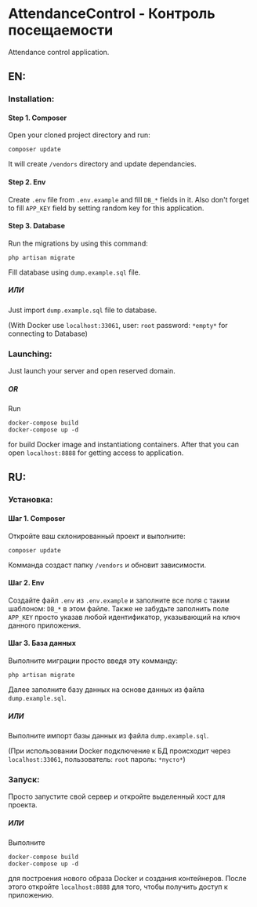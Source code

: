 # AttendanceControl - Контроль посещаемости
Attendance control application.

## EN:

### Installation:
#### Step 1. Composer
Open your cloned project directory and run:
```
composer update
```
It will create `/vendors` directory and update dependancies.
#### Step 2. Env
Create `.env` file from `.env.example` and fill `DB_*` fields in it. Also don't forget to fill `APP_KEY` field by setting random key for this application.
#### Step 3. Database
Run the migrations by using this command:
```
php artisan migrate
```
Fill database using `dump.example.sql` file.
##### ИЛИ
Just import `dump.example.sql` file to database. 

(With Docker use `localhost:33061`, user: `root` password: `*empty*` for connecting to Database)

### Launching:
Just launch your server and open reserved domain.
##### OR
Run 
```
docker-compose build
docker-compose up -d
```
for build Docker image and instantiationg containers.
After that you can open `localhost:8888` for getting access to application.

## RU:

### Установка:
#### Шаг 1. Composer
Откройте ваш склонированный проект и выполните:
```
composer update
```
Комманда создаст папку `/vendors` и обновит зависимости.
#### Шаг 2. Env
Создайте файл `.env` из `.env.example` и заполните все поля с таким шаблоном: `DB_*` в этом файле. Также не забудьте заполнить поле `APP_KEY` просто указав любой идентификатор, указывающий на ключ данного приложения.
#### Шаг 3. База данных
Выполните миграции просто введя эту комманду:
```
php artisan migrate
```
Далее заполните базу данных на основе данных из файла `dump.example.sql`.
##### ИЛИ
Выполните импорт базы данных из файла `dump.example.sql`.

(При использовании Docker подключение к БД происходит через `localhost:33061`, пользователь: `root` пароль: `*пусто*`)

### Запуск:
Просто запустите свой сервер и откройте выделенный хост для проекта.
##### ИЛИ
Выполните 
```
docker-compose build
docker-compose up -d
```
для построения нового образа Docker и создания контейнеров.
После этого откройте `localhost:8888` для того, чтобы получить доступ к приложению.
